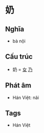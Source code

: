 # 奶

## Nghĩa

* bà nội

## Cấu trúc
* 奶 = [女](女.md) [乃](乃.md)

## Phát âm

* Hán Việt: nãi

## Tags
* Hán Việt

<script>window.HANZI_FIELD='奶';</script>

